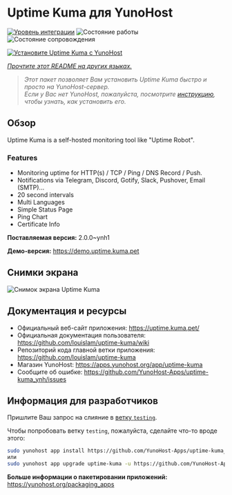 <!--
Важно: этот README был автоматически сгенерирован <https://github.com/YunoHost/apps/tree/master/tools/readme_generator>
Он НЕ ДОЛЖЕН редактироваться вручную.
-->

# Uptime Kuma для YunoHost

[![Уровень интеграции](https://dash.yunohost.org/integration/uptime-kuma.svg)](https://ci-apps.yunohost.org/ci/apps/uptime-kuma/) ![Состояние работы](https://ci-apps.yunohost.org/ci/badges/uptime-kuma.status.svg) ![Состояние сопровождения](https://ci-apps.yunohost.org/ci/badges/uptime-kuma.maintain.svg)

[![Установите Uptime Kuma с YunoHost](https://install-app.yunohost.org/install-with-yunohost.svg)](https://install-app.yunohost.org/?app=uptime-kuma)

*[Прочтите этот README на других языках.](./ALL_README.md)*

> *Этот пакет позволяет Вам установить Uptime Kuma быстро и просто на YunoHost-сервер.*  
> *Если у Вас нет YunoHost, пожалуйста, посмотрите [инструкцию](https://yunohost.org/install), чтобы узнать, как установить его.*

## Обзор

Uptime Kuma is a self-hosted monitoring tool like "Uptime Robot".

### Features

- Monitoring uptime for HTTP(s) / TCP / Ping / DNS Record / Push.
- Notifications via Telegram, Discord, Gotify, Slack, Pushover, Email (SMTP)...
- 20 second intervals
- Multi Languages
- Simple Status Page
- Ping Chart
- Certificate Info


**Поставляемая версия:** 2.0.0~ynh1

**Демо-версия:** <https://demo.uptime.kuma.pet>

## Снимки экрана

![Снимок экрана Uptime Kuma](./doc/screenshots/example.jpg)

## Документация и ресурсы

- Официальный веб-сайт приложения: <https://uptime.kuma.pet/>
- Официальная документация пользователя: <https://github.com/louislam/uptime-kuma/wiki>
- Репозиторий кода главной ветки приложения: <https://github.com/louislam/uptime-kuma>
- Магазин YunoHost: <https://apps.yunohost.org/app/uptime-kuma>
- Сообщите об ошибке: <https://github.com/YunoHost-Apps/uptime-kuma_ynh/issues>

## Информация для разработчиков

Пришлите Ваш запрос на слияние в [ветку `testing`](https://github.com/YunoHost-Apps/uptime-kuma_ynh/tree/testing).

Чтобы попробовать ветку `testing`, пожалуйста, сделайте что-то вроде этого:

```bash
sudo yunohost app install https://github.com/YunoHost-Apps/uptime-kuma_ynh/tree/testing --debug
или
sudo yunohost app upgrade uptime-kuma -u https://github.com/YunoHost-Apps/uptime-kuma_ynh/tree/testing --debug
```

**Больше информации о пакетировании приложений:** <https://yunohost.org/packaging_apps>

